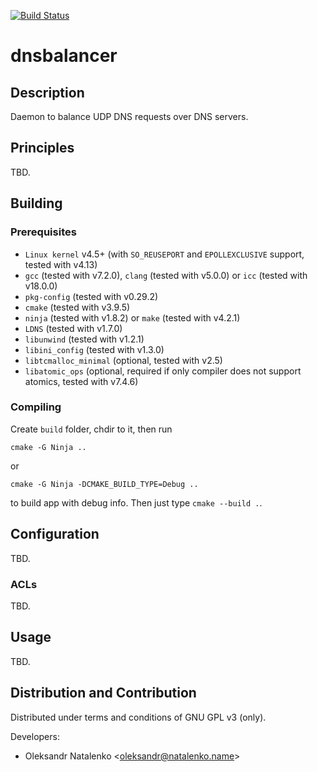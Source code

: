 [![Build Status](https://travis-ci.org/pfactum/dnsbalancer.svg?branch=v0.2.x)](https://travis-ci.org/pfactum/dnsbalancer)

dnsbalancer
===========

Description
-----------

Daemon to balance UDP DNS requests over DNS servers.

Principles
----------

TBD.

Building
--------

### Prerequisites

* `Linux kernel` v4.5+ (with `SO_REUSEPORT` and `EPOLLEXCLUSIVE` support, tested with v4.13)
* `gcc` (tested with v7.2.0), `clang` (tested with v5.0.0) or `icc` (tested with v18.0.0)
* `pkg-config` (tested with v0.29.2)
* `cmake` (tested with v3.9.5)
* `ninja` (tested with v1.8.2) or `make` (tested with v4.2.1)
* `LDNS` (tested with v1.7.0)
* `libunwind` (tested with v1.2.1)
* `libini_config` (tested with v1.3.0)
* `libtcmalloc_minimal` (optional, tested with v2.5)
* `libatomic_ops` (optional, required if only compiler does not support atomics, tested with v7.4.6)

### Compiling

Create `build` folder, chdir to it, then run

`cmake -G Ninja ..`

or

`cmake -G Ninja -DCMAKE_BUILD_TYPE=Debug ..`

to build app with debug info. Then just type `cmake --build .`.

Configuration
-------------

TBD.

### ACLs

TBD.

Usage
-----

TBD.

Distribution and Contribution
-----------------------------

Distributed under terms and conditions of GNU GPL v3 (only).

Developers:

* Oleksandr Natalenko &lt;oleksandr@natalenko.name&gt;
